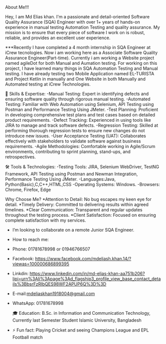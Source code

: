 About Me!!!

Hey, I am Md Elias khan. I'm a passionate and detail-oriented Software Quality Assurance (SQA) Engineer with over 1+ years of hands-on experience in manual testing Automation Testing and quality assurance. My mission is to ensure that every piece of software I work on is robust, reliable, and provides an excellent user experience.

***Recently I have completed a 4 month internship in SQA Engineer at iCrew tecnologies. Now i am working here as a Associate Software Quality Assurance Engineer(Part-time). Currently i am working a Website project named agileDot for both  Manual and Aumation testing. For working on this project, I have learned many things in SQA Automation Testing and Manual testing. I have already testing two Mobile Application named EL-TURISTA and Project Ketlin in manually and One Website in both Manually and Automated testing at iCrew Technologies.

🌟 Skills & Expertise:
-Manual Testing: Expert in identifying defects and ensuring software quality through rigorous manual testing.
-Automated Testing: Familiar with Web Automation using Selenium, API Testing using Postman and Performance Testing Using JMeter.
-Test Planning: Proficient in developing comprehensive test plans and test cases based on detailed product requirements.
-Defect Tracking: Experienced in using tools like JIRA to manage and track software defects.
-Regression Testing: Skilled at performing thorough regression tests to ensure new changes do not introduce new issues.
-User Acceptance Testing (UAT): Collaborates effectively with stakeholders to validate software against business requirements.
-Agile Methodologies: Comfortable working in Agile/Scrum environments, contributing to sprint planning, stand-ups, and retrospectives.

🛠️ Tools & Technologies:
-Testing Tools: JIRA, Selenium WebDriver, TestNG Framework, API Testing using Postman and Newman Integration, Performance Testing Using JMeter.
-Languages:Java, Python(Basic),C,C++,HTML,CSS
-Operating Systems: Windows.
-Browsers: Chrome, Firefox, Edge

Why Choose Me?
*Attention to Detail: No bug escapes my keen eye for detail.
*Timely Delivery: Committed to delivering results within agreed timelines.
*Clear Communication: Transparent and regular updates throughout the testing process.
*Client Satisfaction: Focused on ensuring complete satisfaction with my services.

- I’m looking to collaborate on a remote Junior SQA Engineer.
- How to reach me:
- Phone: 01781678998 or 01946766507
- Facebook: https://www.facebook.com/mdeliash.khan.14/?viewas=100000686899395
- Linkdin: https://www.linkedin.com/in/md-elias-khan-aa751b206?lipi=urn%3Ali%3Apage%3Ad_flagship3_profile_view_base_contact_details%3BbsrFzRIbQES98WF2APUP6Q%3D%3D
- E-mail:mdeliaskhan1918004@gmail.com
- WhatsApp: 01781678998

  🎓 Education:
B.Sc. in Information and Communication Technology,
Currently last Semester Student
Islamic University, Bangladesh
 
- ⚡ Fun fact: Playing Cricket and seeing Champions League and EPL Football match

<!---
Mdeliaskhan04/Mdeliaskhan04 is a ✨ special ✨ repository because its `README.md` (this file) appears on your GitHub profile.
You can click the Preview link to take a look at your changes.
--->

